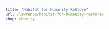 ```yaml
---
title: "Habitat for Humanity ReStore"
url: /lawrence/habitat-for-humanity-restore/
shop: charity
---
```

